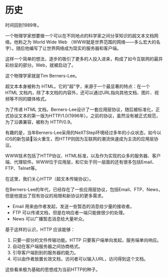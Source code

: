 
# 历史 

时间回到1989年。

一个物理学家想要做一个可以在不同地点的科学家之间分享知识的超文本文档网络。他称之为  World Wide Web  （WWW就是世界范围的网络——多么宏大的名字）。随后他编写了让世界网络成为现实的服务器和客户端。

这样一个简单的想法，逐步的吸引了更多的人投入进来，构成了如今互联网的最异彩纷呈的部分。Web，就被启动了。

这个物理学家就是Tim Berners-Lee。

超文本本身被称为 HTML。它的"超"字，来源于一个最显著的特点：在一个 HTML 文档内，除了本文档的内容外，还可以通过URL指向其他文档、图片、视频等不同的媒体格式。

为了传递 HTML 文档，Berners-Lee设计了一套应用层协议，随后被标准化，正式协议文本的第一版为HTTP/1.0(1996年）。之前的协议，虽然没有被正式规范，为了沿袭兼容，被称为 HTTP/0.9。

有趣的是，当年Berners-Lee采用的NeXTStep环境经过多年的小众状态，如今以iOS的新包装浴火重生，而HTTP则因为互联网的潮流快速成为主流的应用层协议。

WWW技术包括了HTTP协议、HTML标准，以及作为实现的众多的服务器、客户端、代理软件。WWW位于应用层，和它处于同一层面的还有很多包括Email、FTP、Telnet等。

在这里，我们关心HTTP（超文本传输协议）。

在Berners-Lee的年代，已经存在了一些应用层协议，包括Email、FTP、News，但是他提出了现有协议的局限和新协议的更多需求。

- Email 用来由作者发起，发送一些暂态的消息给少量的接收者。
- FTP 可以传递文档，但是在响应者一端只能做很少的处理。
- News 可以广播暂态消息给大量听众。

基于这样的认识，HTTP 应该能够：

1. 只要一部分的文件传输功能。HTTP 只要客户端单向发起，服务端单向响应。
2. 自动在客户端服务器之间协商格式。
3. 引导客户端到别的服务器的能力。
4. 可以由作者放置长效文档，访问者可以输入URL，访问得到这个文档。

这些看来极为基础的思想成为当前HTTP的种子。